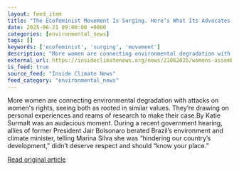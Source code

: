 ```yaml
---
layout: feed_item
title: "The Ecofeminist Movement Is Surging. Here’s What Its Advocates Want"
date: 2025-06-21 09:00:00 +0000
categories: [environmental_news]
tags: []
keywords: ['ecofeminist', 'surging', 'movement']
description: "More women are connecting environmental degradation with attacks on women's rights, seeing both as rooted in similar values"
external_url: https://insideclimatenews.org/news/21062025/womens-assembly-for-climate-justice-ecofeminist-movement/
is_feed: true
source_feed: "Inside Climate News"
feed_category: "environmental_news"
---
```


More women are connecting environmental degradation with attacks on women's rights, seeing both as rooted in similar values. They’re drawing on personal experiences and reams of research to make their case.By Katie SurmaIt was an audacious moment. During a recent government hearing, allies of former President Jair Bolsonaro berated Brazil’s environment and climate minister, telling Marina Silva she was “hindering our country&#8217;s development,” didn’t deserve respect and should “know your place.”

[Read original article](https://insideclimatenews.org/news/21062025/womens-assembly-for-climate-justice-ecofeminist-movement/)
